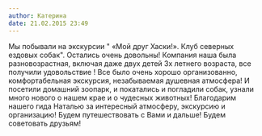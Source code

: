 ```yaml
---
author: Катерина
date: 21.02.2015 23:49
---
```

Мы побывали на экскурсии " «Мой друг Хаски!». Клуб северных ездовых собак".
Остались очень довольны! Компания наша была разновозрастная, включая даже двух
детей 3х летнего возраста, все получили удовольствие ! Все было очень хорошо
организованно, комфортабельная экскурсия, незабываемая душевная атмосфера! И
посетили домашний зоопарк, и покатались и погладили собак, узнали много нового
о нашем крае и о чудесных животных! Благодарим нашего гида Наталью за
интересный атмосферу, экскурсию и организацию! Будем путешествовать с Вами
и дальше! Будем советовать друзьям!


